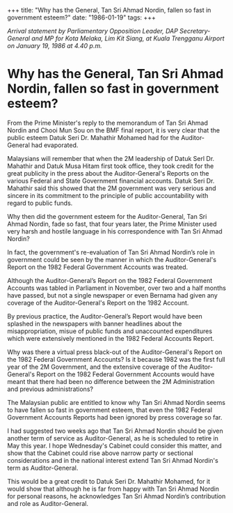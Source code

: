 +++ 
title: "Why has the General, Tan Sri Ahmad Nordin, fallen so fast in government esteem?"
date: "1986-01-19"
tags:
+++

_Arrival statement by Parliamentary Opposition Leader, DAP Secretary-General and MP for Kota Melaka, Lim Kit Siang, at Kuala Trengganu Airport on January 19, 1986 at 4.40 p.m._

# Why has the General, Tan Sri Ahmad Nordin, fallen so fast in government esteem?	
		
From the Prime Minister's reply to the memorandum of Tan Sri Ahmad Nordin and Chooi Mun Sou on the BMF final report, it is very clear that the public esteem Datuk Seri Dr. Mahathir Mohamed had for the Auditor-General had evaporated.</u>
		
Malaysians will remember that when the 2M leadership of Datuk Serl Dr. Mahathir and Datuk Musa Hitam first took office, they took credit for the great publicity in the press about the Auditor-General's Reports on the various Federal and State Government financial accounts. Datuk Seri Dr. Mahathir said this showed that the 2M government was very serious and sincere in its commitment to the principle of public accountability with regard to public funds.
		
Why then did the government esteem for the Auditor-General, Tan Sri Ahmad Nordin, fade so fast, that four years later, the Prime Minister used very harsh and hostile language in his correspondence with Tan Sri Ahmad Nordin?
		
In fact, the government's re-evaluation of Tan Sri Ahmad Nordin’s role in government could be seen by the manner in which the Auditor-General's Report on the 1982 Federal Government Accounts was treated.
		
Although the Auditor-General’s Report on the 1982 Federal Government Accounts was tabled in Parliament in November, over two and a half months have passed, but not a single newspaper or even Bernama had given any coverage of the Auditor-General's Report on the 1982 Account.
		
By previous practice, the Auditor-General’s Report would have been splashed in the newspapers with banner headlines about the misappropriation, misue of public funds and unaccounted expenditures which were extensively mentioned in the 1982 Federal Accounts Report.
		
Why was there a virtual press black-out of the Auditor-General's Report on the 1982 Federal Government Accounts? Is it because 1982 was the first full year of the 2M Government, and the extensive coverage of the Auditor-General's Report on the 1982 Federal Government Accounts would have meant that there had been no difference between the 2M Administration and previous administrations?
		
The Malaysian public are entitled to know why Tan Sri Ahmad Nordin seems to have fallen so fast in government esteem, that even the 1982 Federal Government Accounts Reports had been ignored by press coverage so far.
		
I had suggested two weeks ago that Tan Sri Ahmad Nordin should be given another term of service as Auditor-General, as he is scheduled to retire in May this year. I hope Wednesday's Cabinet could consider this matter, and show that the Cabinet could rise above narrow party or sectional considerations and in the national interest extend Tan Sri Ahmad Nordin's term as Auditor-General.
		
This would be a great credit to Datuk Seri Dr. Mahathir Mohamed, for it would show that although he is far from happy with Tan Sri Ahmad Nordin for personal reasons, he acknowledges Tan Sri Ahmad Nordin’s contribution and role as Auditor-General.
 
